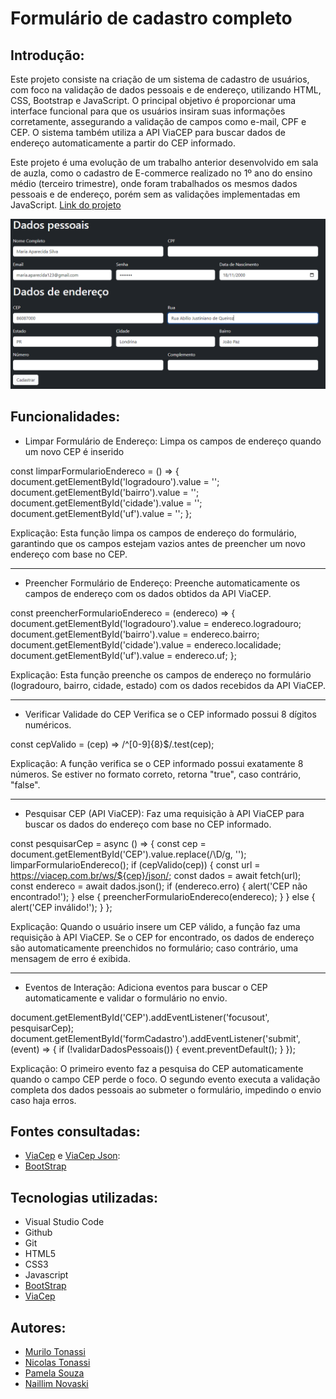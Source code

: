 # Formulário de cadastro completo

## Introdução:

Este projeto consiste na criação de um sistema de cadastro de usuários, com foco na validação de dados pessoais e de endereço, utilizando HTML, CSS, Bootstrap e JavaScript. O principal objetivo é proporcionar uma interface funcional para que os usuários insiram suas informações corretamente, assegurando a validação de campos como e-mail, CPF e CEP. O sistema também utiliza a API ViaCEP para buscar dados de endereço automaticamente a partir do CEP informado.

Este projeto é uma evolução de um trabalho anterior desenvolvido em sala de auzla, como o cadastro de E-commerce realizado no 1º ano do ensino médio (terceiro trimestre), onde foram trabalhados os mesmos dados pessoais e de endereço, porém sem as validações implementadas em JavaScript. [Link do projeto](https://github.com/murilo-tonassi/form-CadEcommerce)

<img src="imagem.png">

## Funcionalidades:

- Limpar Formulário de Endereço: Limpa os campos de endereço quando um novo CEP é inserido

const limparFormularioEndereco = () => {
    document.getElementById('logradouro').value = '';
    document.getElementById('bairro').value = '';
    document.getElementById('cidade').value = '';
    document.getElementById('uf').value = '';
};

Explicação: Esta função limpa os campos de endereço do formulário, garantindo que os campos estejam vazios antes de preencher um novo endereço com base no CEP.
<hr>

- Preencher Formulário de Endereço: Preenche automaticamente os campos de endereço com os dados obtidos da API ViaCEP.

const preencherFormularioEndereco = (endereco) => {
    document.getElementById('logradouro').value = endereco.logradouro;
    document.getElementById('bairro').value = endereco.bairro;
    document.getElementById('cidade').value = endereco.localidade;
    document.getElementById('uf').value = endereco.uf;
};

Explicação: Esta função preenche os campos de endereço no formulário (logradouro, bairro, cidade, estado) com os dados recebidos da API ViaCEP.
<hr>

- Verificar Validade do CEP Verifica se o CEP informado possui 8 dígitos numéricos.

const cepValido = (cep) => /^[0-9]{8}$/.test(cep);

Explicação: A função verifica se o CEP informado possui exatamente 8 números. Se estiver no formato correto, retorna "true", caso contrário, "false".
<hr>

- Pesquisar CEP (API ViaCEP): Faz uma requisição à API ViaCEP para buscar os dados do endereço com base no CEP informado.

const pesquisarCep = async () => {
    const cep = document.getElementById('CEP').value.replace(/\D/g, '');
    limparFormularioEndereco();
    if (cepValido(cep)) {
        const url = https://viacep.com.br/ws/${cep}/json/;
        const dados = await fetch(url);
        const endereco = await dados.json();
        if (endereco.erro) {
            alert('CEP não encontrado!');
        } else {
            preencherFormularioEndereco(endereco);
        }
    } else {
        alert('CEP inválido!');
    }
};

Explicação: Quando o usuário insere um CEP válido, a função faz uma requisição à API ViaCEP. Se o CEP for encontrado, os dados de endereço são automaticamente preenchidos no formulário; caso contrário, uma mensagem de erro é exibida.
<hr>

- Eventos de Interação: Adiciona eventos para buscar o CEP automaticamente e validar o formulário no envio.

document.getElementById('CEP').addEventListener('focusout', pesquisarCep);
document.getElementById('formCadastro').addEventListener('submit', (event) => {
    if (!validarDadosPessoais()) {
        event.preventDefault();
    }
});

Explicação: O primeiro evento faz a pesquisa do CEP automaticamente quando o campo CEP perde o foco. O segundo evento executa a validação completa dos dados pessoais ao submeter o formulário, impedindo o envio caso haja erros.


## Fontes consultadas:
- [ViaCep](https://viacep.com.br/) e [ViaCep Json](https://viacep.com.br/ws/86031150/json/):
- [BootStrap](https://getbootstrap.com/docs/5.0/getting-started/introduction/)

## Tecnologias utilizadas:
- Visual Studio Code
 - Github
 - Git
 - HTML5
 - CSS3
 - Javascript
 - [BootStrap](https://getbootstrap.com/)
 - [ViaCep](https://viacep.com.br/)

 ## Autores:
- [Murilo Tonassi](https://github.com/murilo-tonassi)
- [Nicolas Tonassi](https://github.com/nicolas-tonassi)
- [Pamela Souza](https://github.com/PamelaSouzaSilva)
- [Naillim Novaski](https://github.com/naillimnovaski)